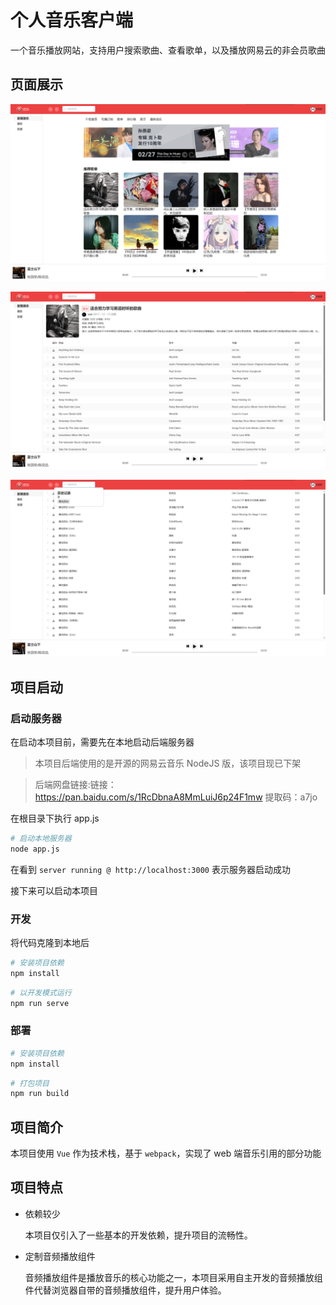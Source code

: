 # 个人音乐客户端

一个音乐播放网站，支持用户搜索歌曲、查看歌单，以及播放网易云的非会员歌曲

## 页面展示

![alt text](image.png)

![alt text](image-1.png)

![alt text](image-2.png)

## 项目启动

### 启动服务器

在启动本项目前，需要先在本地启动后端服务器

> 本项目后端使用的是开源的网易云音乐 NodeJS 版，该项目现已下架

> 后端网盘链接:链接：https://pan.baidu.com/s/1RcDbnaA8MmLuiJ6p24F1mw 提取码：a7jo

在根目录下执行 app.js

```sh
# 启动本地服务器
node app.js
```

在看到 `server running @ http://localhost:3000` 表示服务器启动成功

接下来可以启动本项目

### 开发

将代码克隆到本地后

```sh
# 安装项目依赖
npm install
```

```sh
# 以开发模式运行
npm run serve
```

### 部署

```sh
# 安装项目依赖
npm install
```

```sh
# 打包项目
npm run build
```

## 项目简介

本项目使用 `Vue` 作为技术栈，基于 `webpack`，实现了 web 端音乐引用的部分功能

## 项目特点

-   依赖较少

    本项目仅引入了一些基本的开发依赖，提升项目的流畅性。

-   定制音频播放组件

    音频播放组件是播放音乐的核心功能之一，本项目采用自主开发的音频播放组件代替浏览器自带的音频播放组件，提升用户体验。
